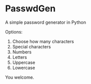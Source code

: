 # PasswdGen
A simple password generator in Python

Options:
1) Choose how many characters
2) Special characters
3) Numbers
4) Letters
5) Uppercase
6) Lowercase

You welcome.
